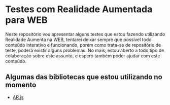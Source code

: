 # Testes com Realidade Aumentada para WEB

Neste repositório vou apresentar alguns testes que estou fazendo utilizando 
Realidade Aumenta na WEB, tentarei deixar sempre que possível todo conteúdo 
interativo e funcionando, porém como trata-se de repositório de teste, poderá existir alguns problemas.
No mais, estou aberto a todo tipo de colaboração sobre este assunto, e espero também poder ajudar 
com este conteúdo.

## Algumas das bibliotecas que estou utilizando no momento

- [AR.js](https://ar-js-org.github.io/AR.js-Docs/)

